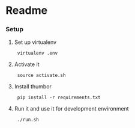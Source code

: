 # Readme

### Setup

1. Set up virtualenv

		virtualenv .env
		
2. Activate it

		source activate.sh
		
3. Install thumbor
		
		pip install -r requirements.txt
		
4. Run it and use it for development environment

		./run.sh